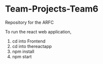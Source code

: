# Team-Projects-Team6

Repository for the ARFC

To run the react web application,
1. cd into Frontend
2. cd into thereactapp
3. npm install
4. npm start